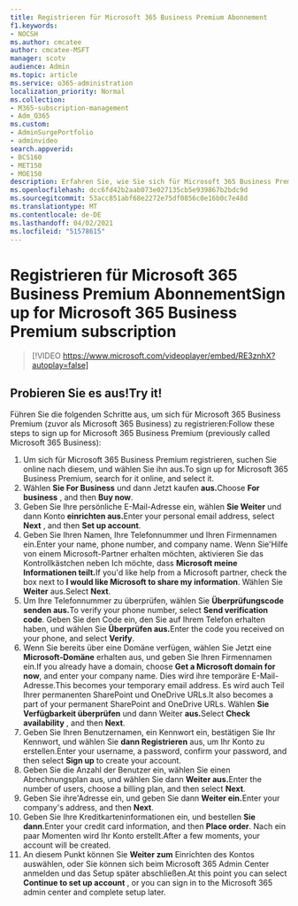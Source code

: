 ```yaml
---
title: Registrieren für Microsoft 365 Business Premium Abonnement
f1.keywords:
- NOCSH
ms.author: cmcatee
author: cmcatee-MSFT
manager: scotv
audience: Admin
ms.topic: article
ms.service: o365-administration
localization_priority: Normal
ms.collection:
- M365-subscription-management
- Adm_O365
ms.custom:
- AdminSurgePortfolio
- adminvideo
search.appverid:
- BCS160
- MET150
- MOE150
description: Erfahren Sie, wie Sie sich für Microsoft 365 Business Premium.
ms.openlocfilehash: dcc6fd42b2aab073e027135cb5e939867b2bdc9d
ms.sourcegitcommit: 53acc851abf68e2272e75df0856c0e16b0c7e48d
ms.translationtype: MT
ms.contentlocale: de-DE
ms.lasthandoff: 04/02/2021
ms.locfileid: "51578615"
---
```

# <a name="sign-up-for-microsoft-365-business-premium-subscription"></a><span data-ttu-id="0755e-103">Registrieren für Microsoft 365 Business Premium Abonnement</span><span class="sxs-lookup"><span data-stu-id="0755e-103">Sign up for Microsoft 365 Business Premium subscription</span></span>

> [!VIDEO https://www.microsoft.com/videoplayer/embed/RE3znhX?autoplay=false]

## <a name="try-it"></a><span data-ttu-id="0755e-104">Probieren Sie es aus!</span><span class="sxs-lookup"><span data-stu-id="0755e-104">Try it!</span></span>

<span data-ttu-id="0755e-105">Führen Sie die folgenden Schritte aus, um sich für Microsoft 365 Business Premium (zuvor als Microsoft 365 Business) zu registrieren:</span><span class="sxs-lookup"><span data-stu-id="0755e-105">Follow these steps to sign up for Microsoft 365 Business Premium (previously called Microsoft 365 Business):</span></span>

1. <span data-ttu-id="0755e-106">Um sich für Microsoft 365 Business Premium registrieren, suchen Sie online nach diesem, und wählen Sie ihn aus.</span><span class="sxs-lookup"><span data-stu-id="0755e-106">To sign up for Microsoft 365 Business Premium, search for it online, and select it.</span></span>
2. <span data-ttu-id="0755e-107">Wählen **Sie For Business** und dann Jetzt kaufen **aus.**</span><span class="sxs-lookup"><span data-stu-id="0755e-107">Choose  **For business** , and then  **Buy now**.</span></span>
3. <span data-ttu-id="0755e-108">Geben Sie Ihre persönliche E-Mail-Adresse ein, wählen **Sie Weiter** und dann Konto **einrichten aus.**</span><span class="sxs-lookup"><span data-stu-id="0755e-108">Enter your personal email address, select  **Next** , and then  **Set up account**.</span></span>
4. <span data-ttu-id="0755e-109">Geben Sie Ihren Namen, Ihre Telefonnummer und Ihren Firmennamen ein.</span><span class="sxs-lookup"><span data-stu-id="0755e-109">Enter your name, phone number, and company name.</span></span> <span data-ttu-id="0755e-110">Wenn Sie&#39;Hilfe von einem Microsoft-Partner erhalten möchten, aktivieren Sie das Kontrollkästchen neben Ich möchte, dass **Microsoft meine Informationen teilt.**</span><span class="sxs-lookup"><span data-stu-id="0755e-110">If you&#39;d like help from a Microsoft partner, check the box next to  **I would like Microsoft to share my information**.</span></span> <span data-ttu-id="0755e-111">Wählen Sie  **Weiter** aus.</span><span class="sxs-lookup"><span data-stu-id="0755e-111">Select  **Next**.</span></span>
5. <span data-ttu-id="0755e-112">Um Ihre Telefonnummer zu überprüfen, wählen Sie **Überprüfungscode senden aus.**</span><span class="sxs-lookup"><span data-stu-id="0755e-112">To verify your phone number, select  **Send verification code**.</span></span> <span data-ttu-id="0755e-113">Geben Sie den Code ein, den Sie auf Ihrem Telefon erhalten haben, und wählen Sie **Überprüfen aus.**</span><span class="sxs-lookup"><span data-stu-id="0755e-113">Enter the code you received on your phone, and select  **Verify**.</span></span>
6. <span data-ttu-id="0755e-114">Wenn Sie bereits über eine Domäne verfügen, wählen Sie Jetzt eine  **Microsoft-Domäne** erhalten aus, und geben Sie Ihren Firmennamen ein.</span><span class="sxs-lookup"><span data-stu-id="0755e-114">If you already have a domain, choose  **Get a Microsoft domain for now**, and enter your company name.</span></span> <span data-ttu-id="0755e-115">Dies wird ihre temporäre E-Mail-Adresse.</span><span class="sxs-lookup"><span data-stu-id="0755e-115">This becomes your temporary email address.</span></span> <span data-ttu-id="0755e-116">Es wird auch Teil Ihrer permanenten SharePoint und OneDrive URLs.</span><span class="sxs-lookup"><span data-stu-id="0755e-116">It also becomes a part of your permanent SharePoint and OneDrive URLs.</span></span> <span data-ttu-id="0755e-117">Wählen **Sie Verfügbarkeit überprüfen** und dann Weiter **aus.**</span><span class="sxs-lookup"><span data-stu-id="0755e-117">Select  **Check availability** , and then  **Next**.</span></span>
7. <span data-ttu-id="0755e-118">Geben Sie Ihren Benutzernamen, ein Kennwort ein, bestätigen Sie Ihr Kennwort, und wählen Sie  **dann Registrieren**  aus, um Ihr Konto zu erstellen.</span><span class="sxs-lookup"><span data-stu-id="0755e-118">Enter your username, a password, confirm your password, and then select  **Sign up**  to create your account.</span></span>
8. <span data-ttu-id="0755e-119">Geben Sie die Anzahl der Benutzer ein, wählen Sie einen Abrechnungsplan aus, und wählen Sie dann **Weiter aus.**</span><span class="sxs-lookup"><span data-stu-id="0755e-119">Enter the number of users, choose a billing plan, and then select  **Next**.</span></span>
9.  <span data-ttu-id="0755e-120">Geben Sie ihre&#39;Adresse ein, und geben Sie dann **Weiter ein.**</span><span class="sxs-lookup"><span data-stu-id="0755e-120">Enter your company&#39;s address, and then  **Next**.</span></span>
10. <span data-ttu-id="0755e-121">Geben Sie Ihre Kreditkarteninformationen ein, und bestellen  **Sie dann**.</span><span class="sxs-lookup"><span data-stu-id="0755e-121">Enter your credit card information, and then  **Place order**.</span></span> <span data-ttu-id="0755e-122">Nach ein paar Momenten wird Ihr Konto erstellt.</span><span class="sxs-lookup"><span data-stu-id="0755e-122">After a few moments, your account will be created.</span></span>
11. <span data-ttu-id="0755e-123">An diesem Punkt können Sie **Weiter zum** Einrichten des Kontos auswählen, oder Sie können sich beim Microsoft 365 Admin Center anmelden und das Setup später abschließen.</span><span class="sxs-lookup"><span data-stu-id="0755e-123">At this point you can select  **Continue to set up account** , or you can sign in to the Microsoft 365 admin center and complete setup later.</span></span>